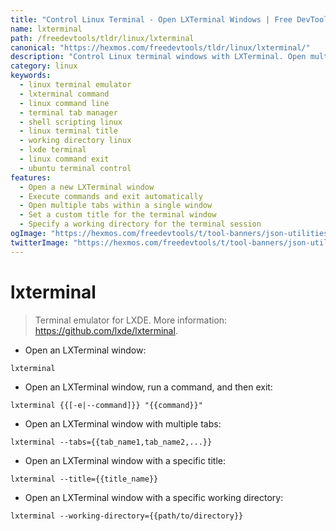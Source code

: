 ```yaml
---
title: "Control Linux Terminal - Open LXTerminal Windows | Free DevTools"
name: lxterminal
path: /freedevtools/tldr/linux/lxterminal
canonical: "https://hexmos.com/freedevtools/tldr/linux/lxterminal/"
description: "Control Linux terminal windows with LXTerminal. Open multiple tabs, set custom titles, and specify working directories. Free online tool, no registration required."
category: linux
keywords:
  - linux terminal emulator
  - lxterminal command
  - linux command line
  - terminal tab manager
  - shell scripting linux
  - linux terminal title
  - working directory linux
  - lxde terminal
  - linux command exit
  - ubuntu terminal control
features:
  - Open a new LXTerminal window
  - Execute commands and exit automatically
  - Open multiple tabs within a single window
  - Set a custom title for the terminal window
  - Specify a working directory for the terminal session
ogImage: "https://hexmos.com/freedevtools/t/tool-banners/json-utilities-banner.png"
twitterImage: "https://hexmos.com/freedevtools/t/tool-banners/json-utilities-banner.png"
---
```


# lxterminal

> Terminal emulator for LXDE.
> More information: <https://github.com/lxde/lxterminal>.

- Open an LXTerminal window:

`lxterminal`

- Open an LXTerminal window, run a command, and then exit:

`lxterminal {{[-e|--command]}} "{{command}}"`

- Open an LXTerminal window with multiple tabs:

`lxterminal --tabs={{tab_name1,tab_name2,...}}`

- Open an LXTerminal window with a specific title:

`lxterminal --title={{title_name}}`

- Open an LXTerminal window with a specific working directory:

`lxterminal --working-directory={{path/to/directory}}`
